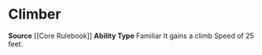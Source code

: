 ﻿---
ability_type: Familiar
actions: null
frequency: null
id: '3'
name: Climber
rarity: Common
requirement: null
source: '[[DATABASE/source/Core Rulebook|Core Rulebook]]'
trait: null
type: Familiar Ability

---
# Climber

**Source** [[Core Rulebook]] 
**Ability Type** Familiar
It gains a climb Speed of 25 feet.